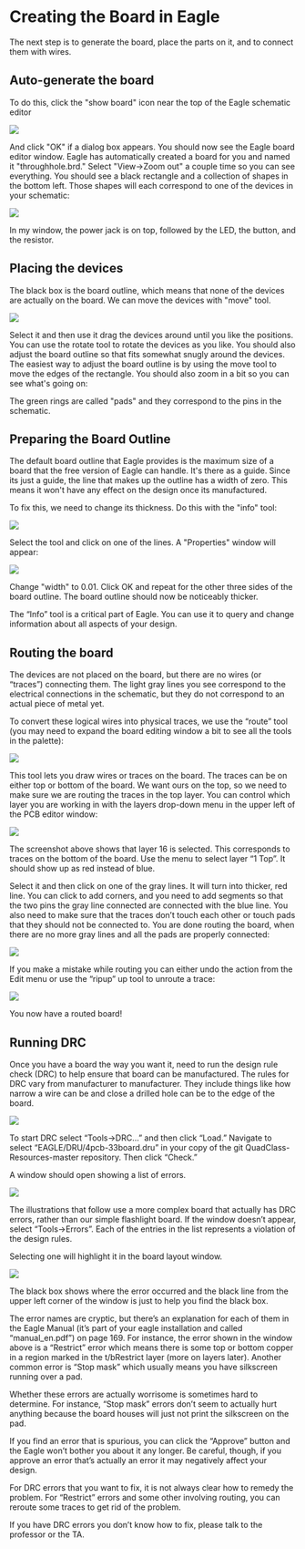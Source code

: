 # Creating the Board in Eagle

The next step is to generate the board, place the parts on it, and to connect them with wires.

## Auto-generate the board

To do this, click the "show board" icon near the top of the Eagle schematic editor

![](images/board1.png)

And click "OK" if a dialog box appears. You should now see the Eagle board editor window. Eagle has automatically created a board for you and named it "throughhole.brd." Select "View->Zoom out" a couple time so you can see everything. You should see a black rectangle and a collection of shapes in the bottom left. Those shapes will each correspond to one of the devices in your schematic:

![](images/board2.png)

In my window, the power jack is on top, followed by the LED, the button, and the resistor.

## Placing the devices

The black box is the board outline, which means that none of the devices are actually on the board. We can move the devices with "move" tool.

![](images/board3.png)

Select it and then use it drag the devices around until you like the positions. You can use the rotate tool to rotate the devices as you like. You should also adjust the board outline so that fits somewhat snugly around the devices. The easiest way to adjust the board outline is by using the move tool to move the edges of the rectangle. You should also zoom in a bit so you can see what's going on:

The green rings are called "pads" and they correspond to the pins in the schematic.

## Preparing the Board Outline

The default board outline that Eagle provides is the maximum size of a board that the free version of Eagle can handle. It's there as a guide. Since its just a guide, the line that makes up the outline has a width of zero. This means it won't have any effect on the design once its manufactured.

To fix this, we need to change its thickness. Do this with the "info" tool:

![](images/board4.png)

Select the tool and click on one of the lines. A "Properties" window will appear:

![](images/board5.png)

Change "width" to 0.01. Click OK and repeat for the other three sides of the board outline. The board outline should now be noticeably thicker.

The “Info” tool is a critical part of Eagle. You can use it to query and change information about all aspects of your design.

## Routing the board

The devices are not placed on the board, but there are no wires (or “traces”) connecting them. The light gray lines you see correspond to the electrical connections in the schematic, but they do not correspond to an actual piece of metal yet.

To convert these logical wires into physical traces, we use the “route” tool (you may need to expand the board editing window a bit to see all the tools in the palette):

![](images/board6.png)

This tool lets you draw wires or traces on the board. The traces can be on either top or bottom of the board. We want ours on the top, so we need to make sure we are routing the traces in the top layer. You can control which layer you are working in with the layers drop-down menu in the upper left of the PCB editor window:

![](images/board7.png)

The screenshot above shows that layer 16 is selected. This corresponds to traces on the bottom of the board. Use the menu to select layer “1 Top”. It should show up as red instead of blue.

Select it and then click on one of the gray lines. It will turn into thicker, red line. You can click to add corners, and you need to add segments so that the two pins the gray line connected are connected with the blue line. You also need to make sure that the traces don’t touch each other or touch pads that they should not be connected to. You are done routing the board, when there are no more gray lines and all the pads are properly connected:

![](images/board8.png)

If you make a mistake while routing you can either undo the action from the Edit menu or use the “ripup” up tool to unroute a trace:

![](images/board9.png)

You now have a routed board!

## Running DRC

Once you have a board the way you want it, need to run the design rule check (DRC) to help ensure that board can be manufactured. The rules for DRC vary from manufacturer to manufacturer. They include things like how narrow a wire can be and close a drilled hole can be to the edge of the board.

![](images/board10.png)

To start DRC select “Tools->DRC…” and then click “Load.” Navigate to select “EAGLE/DRU/4pcb-33board.dru” in your copy of the git QuadClass-Resources-master repository. Then click “Check.”

A window should open showing a list of errors.

![](images/board11.png)

The illustrations that follow use a more complex board that actually has DRC errors, rather than our simple flashlight board. If the window doesn’t appear, select “Tools->Errors”. Each of the entries in the list represents a violation of the design rules.

Selecting one will highlight it in the board layout window.

![](images/board12.png)

The black box shows where the error occurred and the black line from the upper left corner of the window is just to help you find the black box.

The error names are cryptic, but there’s an explanation for each of them in the Eagle Manual (it’s part of your eagle installation and called “manual_en.pdf”) on page 169. For instance, the error shown in the window above is a “Restrict” error which means there is some top or bottom copper in a region marked in the t/bRestrict layer (more on layers later). Another common error is “Stop mask” which usually means you have silkscreen running over a pad.

Whether these errors are actually worrisome is sometimes hard to determine. For instance, “Stop mask” errors don’t seem to actually hurt anything because the board houses will just not print the silkscreen on the pad.

If you find an error that is spurious, you can click the “Approve” button and the Eagle won’t bother you about it any longer. Be careful, though, if you approve an error that’s actually an error it may negatively affect your design.

For DRC errors that you want to fix, it is not always clear how to remedy the problem. For “Restrict” errors and some other involving routing, you can reroute some traces to get rid of the problem.

If you have DRC errors you don’t know how to fix, please talk to the professor or the TA.